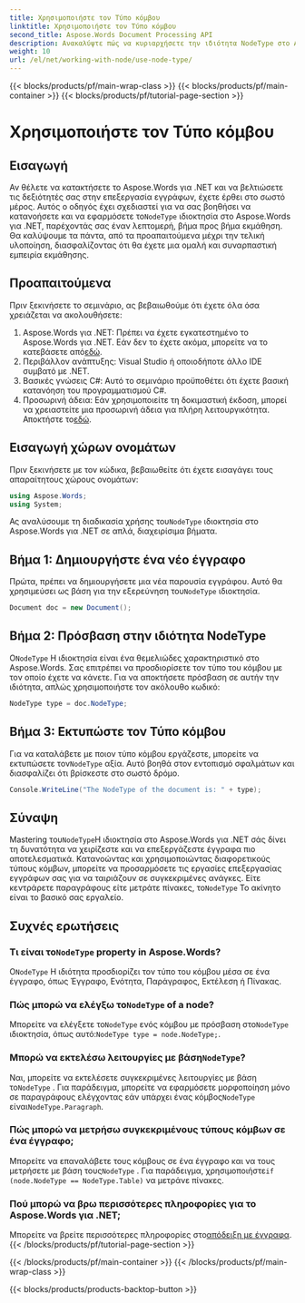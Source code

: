 ```yaml
---
title: Χρησιμοποιήστε τον Τύπο κόμβου
linktitle: Χρησιμοποιήστε τον Τύπο κόμβου
second_title: Aspose.Words Document Processing API
description: Ανακαλύψτε πώς να κυριαρχήσετε την ιδιότητα NodeType στο Aspose.Words για .NET με τον αναλυτικό οδηγό μας. Ιδανικό για προγραμματιστές που θέλουν να βελτιώσουν τις δεξιότητές τους στην επεξεργασία εγγράφων.
weight: 10
url: /el/net/working-with-node/use-node-type/
---
```


{{< blocks/products/pf/main-wrap-class >}}
{{< blocks/products/pf/main-container >}}
{{< blocks/products/pf/tutorial-page-section >}}

# Χρησιμοποιήστε τον Τύπο κόμβου

## Εισαγωγή

 Αν θέλετε να κατακτήσετε το Aspose.Words για .NET και να βελτιώσετε τις δεξιότητές σας στην επεξεργασία εγγράφων, έχετε έρθει στο σωστό μέρος. Αυτός ο οδηγός έχει σχεδιαστεί για να σας βοηθήσει να κατανοήσετε και να εφαρμόσετε το`NodeType` ιδιοκτησία στο Aspose.Words για .NET, παρέχοντάς σας έναν λεπτομερή, βήμα προς βήμα εκμάθηση. Θα καλύψουμε τα πάντα, από τα προαπαιτούμενα μέχρι την τελική υλοποίηση, διασφαλίζοντας ότι θα έχετε μια ομαλή και συναρπαστική εμπειρία εκμάθησης.

## Προαπαιτούμενα

Πριν ξεκινήσετε το σεμινάριο, ας βεβαιωθούμε ότι έχετε όλα όσα χρειάζεται να ακολουθήσετε:

1.  Aspose.Words για .NET: Πρέπει να έχετε εγκατεστημένο το Aspose.Words για .NET. Εάν δεν το έχετε ακόμα, μπορείτε να το κατεβάσετε από[εδώ](https://releases.aspose.com/words/net/).
2. Περιβάλλον ανάπτυξης: Visual Studio ή οποιοδήποτε άλλο IDE συμβατό με .NET.
3. Βασικές γνώσεις C#: Αυτό το σεμινάριο προϋποθέτει ότι έχετε βασική κατανόηση του προγραμματισμού C#.
4. Προσωρινή άδεια: Εάν χρησιμοποιείτε τη δοκιμαστική έκδοση, μπορεί να χρειαστείτε μια προσωρινή άδεια για πλήρη λειτουργικότητα. Αποκτήστε το[εδώ](https://purchase.aspose.com/temporary-license/).

## Εισαγωγή χώρων ονομάτων

Πριν ξεκινήσετε με τον κώδικα, βεβαιωθείτε ότι έχετε εισαγάγει τους απαραίτητους χώρους ονομάτων:

```csharp
using Aspose.Words;
using System;
```

 Ας αναλύσουμε τη διαδικασία χρήσης του`NodeType` ιδιοκτησία στο Aspose.Words για .NET σε απλά, διαχειρίσιμα βήματα.

## Βήμα 1: Δημιουργήστε ένα νέο έγγραφο

 Πρώτα, πρέπει να δημιουργήσετε μια νέα παρουσία εγγράφου. Αυτό θα χρησιμεύσει ως βάση για την εξερεύνηση του`NodeType` ιδιοκτησία.

```csharp
Document doc = new Document();
```

## Βήμα 2: Πρόσβαση στην ιδιότητα NodeType

 Ο`NodeType` Η ιδιοκτησία είναι ένα θεμελιώδες χαρακτηριστικό στο Aspose.Words. Σας επιτρέπει να προσδιορίσετε τον τύπο του κόμβου με τον οποίο έχετε να κάνετε. Για να αποκτήσετε πρόσβαση σε αυτήν την ιδιότητα, απλώς χρησιμοποιήστε τον ακόλουθο κωδικό:

```csharp
NodeType type = doc.NodeType;
```

## Βήμα 3: Εκτυπώστε τον Τύπο κόμβου

 Για να καταλάβετε με ποιον τύπο κόμβου εργάζεστε, μπορείτε να εκτυπώσετε τον`NodeType` αξία. Αυτό βοηθά στον εντοπισμό σφαλμάτων και διασφαλίζει ότι βρίσκεστε στο σωστό δρόμο.

```csharp
Console.WriteLine("The NodeType of the document is: " + type);
```

## Σύναψη

 Mastering του`NodeType`Η ιδιοκτησία στο Aspose.Words για .NET σάς δίνει τη δυνατότητα να χειρίζεστε και να επεξεργάζεστε έγγραφα πιο αποτελεσματικά. Κατανοώντας και χρησιμοποιώντας διαφορετικούς τύπους κόμβων, μπορείτε να προσαρμόσετε τις εργασίες επεξεργασίας εγγράφων σας για να ταιριάζουν σε συγκεκριμένες ανάγκες. Είτε κεντράρετε παραγράφους είτε μετράτε πίνακες, το`NodeType` Το ακίνητο είναι το βασικό σας εργαλείο.

## Συχνές ερωτήσεις

###  Τι είναι το`NodeType` property in Aspose.Words?

 Ο`NodeType` Η ιδιότητα προσδιορίζει τον τύπο του κόμβου μέσα σε ένα έγγραφο, όπως Έγγραφο, Ενότητα, Παράγραφος, Εκτέλεση ή Πίνακας.

###  Πώς μπορώ να ελέγξω το`NodeType` of a node?

 Μπορείτε να ελέγξετε το`NodeType` ενός κόμβου με πρόσβαση στο`NodeType` ιδιοκτησία, όπως αυτό:`NodeType type = node.NodeType;`.

###  Μπορώ να εκτελέσω λειτουργίες με βάση`NodeType`?

 Ναι, μπορείτε να εκτελέσετε συγκεκριμένες λειτουργίες με βάση το`NodeType` . Για παράδειγμα, μπορείτε να εφαρμόσετε μορφοποίηση μόνο σε παραγράφους ελέγχοντας εάν υπάρχει ένας κόμβος`NodeType` είναι`NodeType.Paragraph`.

### Πώς μπορώ να μετρήσω συγκεκριμένους τύπους κόμβων σε ένα έγγραφο;

 Μπορείτε να επαναλάβετε τους κόμβους σε ένα έγγραφο και να τους μετρήσετε με βάση τους`NodeType` . Για παράδειγμα, χρησιμοποιήστε`if (node.NodeType == NodeType.Table)` να μετράνε πίνακες.

### Πού μπορώ να βρω περισσότερες πληροφορίες για το Aspose.Words για .NET;

 Μπορείτε να βρείτε περισσότερες πληροφορίες στο[απόδειξη με έγγραφα](https://reference.aspose.com/words/net/).
{{< /blocks/products/pf/tutorial-page-section >}}

{{< /blocks/products/pf/main-container >}}
{{< /blocks/products/pf/main-wrap-class >}}

{{< blocks/products/products-backtop-button >}}
